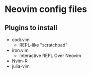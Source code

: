 # Neovim config files

## Plugins to install
* codi.vim
	* REPL-like "scratchpad"
* iron.vim
	* Interactive REPL Over Neovim
* Nvim-R
* julia-vim
